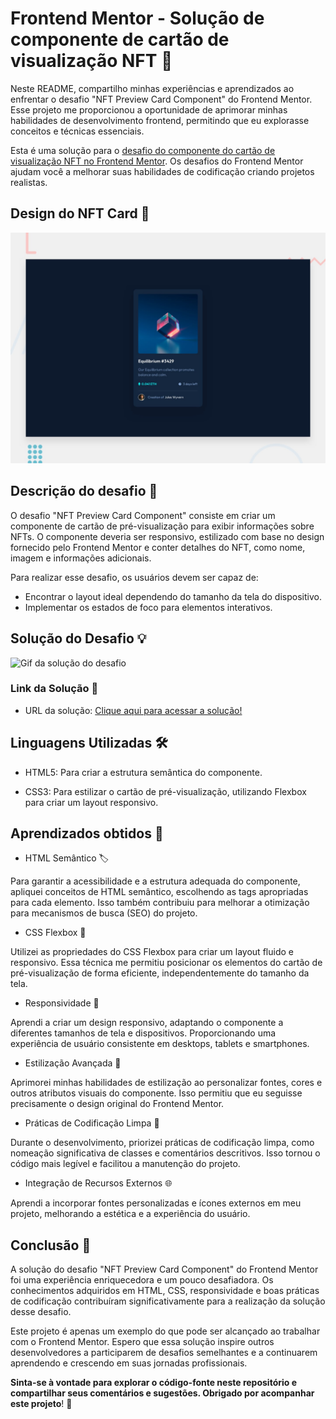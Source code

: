 # Frontend Mentor - Solução de componente de cartão de visualização NFT 🚀

Neste README, compartilho minhas experiências e aprendizados ao enfrentar o desafio "NFT Preview Card Component" do Frontend Mentor. Esse projeto me proporcionou a oportunidade de aprimorar minhas habilidades de desenvolvimento frontend, permitindo que eu explorasse conceitos e técnicas essenciais.

Esta é uma solução para o [desafio do componente do cartão de visualização NFT no Frontend Mentor](https://www.frontendmentor.io/challenges/nft-preview-card-component-SbdUL_w0U). Os desafios do Frontend Mentor ajudam você a melhorar suas habilidades de codificação criando projetos realistas.

## Design do NFT Card 🎨

![NFT preview card component](./src/images/desktop-preview.jpg)

## Descrição do desafio 📝

O desafio "NFT Preview Card Component" consiste em criar um componente de cartão de pré-visualização para exibir informações sobre NFTs. O componente deveria ser responsivo, estilizado com base no design fornecido pelo Frontend Mentor e conter detalhes do NFT, como nome, imagem e informações adicionais.

Para realizar esse desafio, os usuários devem ser capaz de:

- Encontrar o layout ideal dependendo do tamanho da tela do dispositivo.
- Implementar os estados de foco para elementos interativos.

## Solução do Desafio 💡

![Gif da solução do desafio](./src/images/NFT%20Card.gif)

### Link da Solução 🔗

- URL da solução: [Clique aqui para acessar a solução!](https://quijadadev.github.io/NFT-preview-card-component/#)

## Linguagens Utilizadas 🛠️

- HTML5: Para criar a estrutura semântica do componente.

- CSS3: Para estilizar o cartão de pré-visualização, utilizando Flexbox para criar um layout responsivo.

## Aprendizados obtidos 🧠

- HTML Semântico 🏷️

Para garantir a acessibilidade e a estrutura adequada do componente, apliquei conceitos de HTML semântico, escolhendo as tags apropriadas para cada elemento. Isso também contribuiu para melhorar a otimização para mecanismos de busca (SEO) do projeto.

- CSS Flexbox 🎨

Utilizei as propriedades do CSS Flexbox para criar um layout fluido e responsivo. Essa técnica me permitiu posicionar os elementos do cartão de pré-visualização de forma eficiente, independentemente do tamanho da tela.

- Responsividade 📱

Aprendi a criar um design responsivo, adaptando o componente a diferentes tamanhos de tela e dispositivos. Proporcionando uma experiência de usuário consistente em desktops, tablets e smartphones.

- Estilização Avançada 🎉

Aprimorei minhas habilidades de estilização ao personalizar fontes, cores e outros atributos visuais do componente. Isso permitiu que eu seguisse precisamente o design original do Frontend Mentor.

- Práticas de Codificação Limpa 🧹

Durante o desenvolvimento, priorizei práticas de codificação limpa, como nomeação significativa de classes e comentários descritivos. Isso tornou o código mais legível e facilitou a manutenção do projeto.

- Integração de Recursos Externos 🌐

Aprendi a incorporar fontes personalizadas e ícones externos em meu projeto, melhorando a estética e a experiência do usuário.

## Conclusão 🎉

A solução do desafio "NFT Preview Card Component" do Frontend Mentor foi uma experiência enriquecedora e um pouco desafiadora. Os conhecimentos adquiridos em HTML, CSS, responsividade e boas práticas de codificação contribuíram significativamente para a realização da solução desse desafio.

Este projeto é apenas um exemplo do que pode ser alcançado ao trabalhar com o Frontend Mentor. Espero que essa solução inspire outros desenvolvedores a participarem de desafios semelhantes e a continuarem aprendendo e crescendo em suas jornadas profissionais.

**Sinta-se à vontade para explorar o código-fonte neste repositório e compartilhar seus comentários e sugestões. Obrigado por acompanhar este projeto**! 🤗
